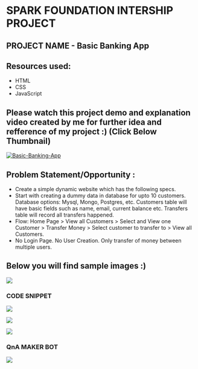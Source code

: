# SPARK FOUNDATION INTERSHIP PROJECT

## PROJECT NAME - Basic Banking App

## Resources used:
   - HTML
   - CSS
   - JavaScript

## Please watch this project demo and explanation video created by me for further idea and refference of my project :) (Click Below Thumbnail)
[![Basic-Banking-App](https://img.youtube.com/vi/aSXQbNmphDQ/0.jpg)](https://www.youtube.com/watch?v=aSXQbNmphDQ&t=12s)

## Problem Statement/Opportunity :
- Create a simple dynamic website which has the following specs.
- Start with creating a dummy data in database for upto 10 customers. Database options: Mysql, Mongo, Postgres, etc. Customers table will have basic fields such as name, email, current balance etc. Transfers table will record all transfers happened.
- Flow: Home Page > View all Customers > Select and View one Customer > Transfer Money > Select customer to transfer to > View all Customers.
- No Login Page. No User Creation. Only transfer of money between multiple users.

## Below you will find sample images :)

![](images/1.jpg)


### CODE SNIPPET

![](images/H1.png)


![](images/H2.png)


![](images/H3.png)

### QnA MAKER BOT 

![](images/H4.png)
